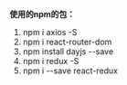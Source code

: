 **使用的npm的包：**

1. npm i axios -S
2. npm i react-router-dom
3. npm install dayjs --save
4. npm i redux -S 
5. npm i --save react-redux


